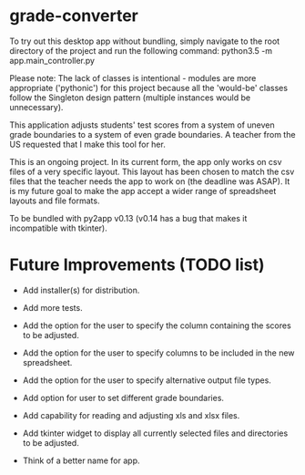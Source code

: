 # grade-converter

To try out this desktop app without bundling, simply navigate to the root 
directory of the project and run the following command:
python3.5 -m app.main_controller.py

Please note: The lack of classes is intentional - modules are more 
appropriate ('pythonic') for this project because all the 'would-be' classes
follow the Singleton design pattern (multiple instances would be unnecessary).

This application adjusts students' test scores from a system of uneven grade 
boundaries to a system of even grade boundaries. A teacher from the US 
requested that I make this tool for her. 

This is an ongoing project. In its current form, the app only works on csv 
files of a very specific layout. This layout has been chosen to match the 
csv files that the teacher needs the app to work on (the deadline was ASAP).
It is my future goal to make the app accept a wider range of spreadsheet 
layouts and file formats.

To be bundled with py2app v0.13 (v0.14 has a bug that makes it incompatible 
with tkinter).



# Future Improvements (TODO list)
- Add installer(s) for distribution.

- Add more tests.

- Add the option for the user to specify the column containing the scores to
 be adjusted.
 
- Add the option for the user to specify columns to be included in the new 
spreadsheet.

- Add the option for the user to specify alternative output file types.

- Add option for user to set different grade boundaries.

- Add capability for reading and adjusting xls and xlsx files.

- Add tkinter widget to display all currently selected files and directories
 to be adjusted.
 
- Think of a better name for app.

